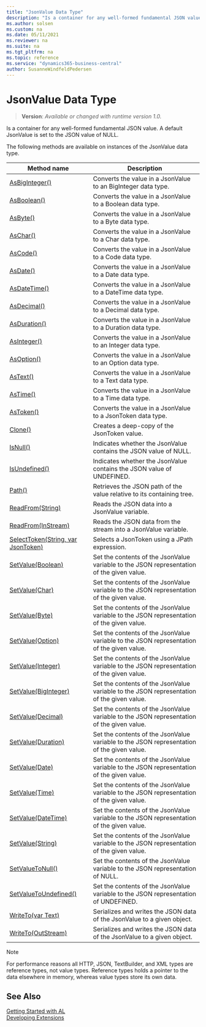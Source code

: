 ```yaml
---
title: "JsonValue Data Type"
description: "Is a container for any well-formed fundamental JSON value. A default JsonValue is set to the JSON value of NULL."
ms.author: solsen
ms.custom: na
ms.date: 05/11/2021
ms.reviewer: na
ms.suite: na
ms.tgt_pltfrm: na
ms.topic: reference
ms.service: "dynamics365-business-central"
author: SusanneWindfeldPedersen
---
```

[//]: # (START>DO_NOT_EDIT)
[//]: # (IMPORTANT:Do not edit any of the content between here and the END>DO_NOT_EDIT.)
[//]: # (Any modifications should be made in the .xml files in the ModernDev repo.)
# JsonValue Data Type
> **Version**: _Available or changed with runtime version 1.0._

Is a container for any well-formed fundamental JSON value. A default JsonValue is set to the JSON value of NULL.



The following methods are available on instances of the JsonValue data type.

|Method name|Description|
|-----------|-----------|
|[AsBigInteger()](jsonvalue-asbiginteger-method.md)|Converts the value in a JsonValue to an BigInteger data type.|
|[AsBoolean()](jsonvalue-asboolean-method.md)|Converts the value in a JsonValue to a Boolean data type.|
|[AsByte()](jsonvalue-asbyte-method.md)|Converts the value in a JsonValue to a Byte data type.|
|[AsChar()](jsonvalue-aschar-method.md)|Converts the value in a JsonValue to a Char data type.|
|[AsCode()](jsonvalue-ascode-method.md)|Converts the value in a JsonValue to a Code data type.|
|[AsDate()](jsonvalue-asdate-method.md)|Converts the value in a JsonValue to a Date data type.|
|[AsDateTime()](jsonvalue-asdatetime-method.md)|Converts the value in a JsonValue to a DateTime data type.|
|[AsDecimal()](jsonvalue-asdecimal-method.md)|Converts the value in a JsonValue to a Decimal data type.|
|[AsDuration()](jsonvalue-asduration-method.md)|Converts the value in a JsonValue to a Duration data type.|
|[AsInteger()](jsonvalue-asinteger-method.md)|Converts the value in a JsonValue to an Integer data type.|
|[AsOption()](jsonvalue-asoption-method.md)|Converts the value in a JsonValue to an Option data type.|
|[AsText()](jsonvalue-astext-method.md)|Converts the value in a JsonValue to a Text data type.|
|[AsTime()](jsonvalue-astime-method.md)|Converts the value in a JsonValue to a Time data type.|
|[AsToken()](jsonvalue-astoken-method.md)|Converts the value in a JsonValue to a JsonToken data type.|
|[Clone()](jsonvalue-clone-method.md)|Creates a deep-copy of the JsonToken value.|
|[IsNull()](jsonvalue-isnull-method.md)|Indicates whether the JsonValue contains the JSON value of NULL.|
|[IsUndefined()](jsonvalue-isundefined-method.md)|Indicates whether the JsonValue contains the JSON value of UNDEFINED.|
|[Path()](jsonvalue-path-method.md)|Retrieves the JSON path of the value relative to its containing tree.|
|[ReadFrom(String)](jsonvalue-readfrom-string-method.md)|Reads the JSON data into a JsonValue variable.|
|[ReadFrom(InStream)](jsonvalue-readfrom-instream-method.md)|Reads the JSON data from the stream into a JsonValue variable.|
|[SelectToken(String, var JsonToken)](jsonvalue-selecttoken-method.md)|Selects a JsonToken using a JPath expression.|
|[SetValue(Boolean)](jsonvalue-setvalue-boolean-method.md)|Set the contents of the JsonValue variable to the JSON representation of the given value.|
|[SetValue(Char)](jsonvalue-setvalue-char-method.md)|Set the contents of the JsonValue variable to the JSON representation of the given value.|
|[SetValue(Byte)](jsonvalue-setvalue-byte-method.md)|Set the contents of the JsonValue variable to the JSON representation of the given value.|
|[SetValue(Option)](jsonvalue-setvalue-option-method.md)|Set the contents of the JsonValue variable to the JSON representation of the given value.|
|[SetValue(Integer)](jsonvalue-setvalue-integer-method.md)|Set the contents of the JsonValue variable to the JSON representation of the given value.|
|[SetValue(BigInteger)](jsonvalue-setvalue-biginteger-method.md)|Set the contents of the JsonValue variable to the JSON representation of the given value.|
|[SetValue(Decimal)](jsonvalue-setvalue-decimal-method.md)|Set the contents of the JsonValue variable to the JSON representation of the given value.|
|[SetValue(Duration)](jsonvalue-setvalue-duration-method.md)|Set the contents of the JsonValue variable to the JSON representation of the given value.|
|[SetValue(Date)](jsonvalue-setvalue-date-method.md)|Set the contents of the JsonValue variable to the JSON representation of the given value.|
|[SetValue(Time)](jsonvalue-setvalue-time-method.md)|Set the contents of the JsonValue variable to the JSON representation of the given value.|
|[SetValue(DateTime)](jsonvalue-setvalue-datetime-method.md)|Set the contents of the JsonValue variable to the JSON representation of the given value.|
|[SetValue(String)](jsonvalue-setvalue-string-method.md)|Set the contents of the JsonValue variable to the JSON representation of the given value.|
|[SetValueToNull()](jsonvalue-setvaluetonull-method.md)|Set the contents of the JsonValue variable to the JSON representation of NULL.|
|[SetValueToUndefined()](jsonvalue-setvaluetoundefined-method.md)|Set the contents of the JsonValue variable to the JSON representation of UNDEFINED.|
|[WriteTo(var Text)](jsonvalue-writeto-text-method.md)|Serializes and writes the JSON data of the JsonValue to a given object.|
|[WriteTo(OutStream)](jsonvalue-writeto-outstream-method.md)|Serializes and writes the JSON data of the JsonValue to a given object.|

[//]: # (IMPORTANT: END>DO_NOT_EDIT)

> [!NOTE]  
> For performance reasons all HTTP, JSON, TextBuilder, and XML types are reference types, not value types. Reference types holds a pointer to the data elsewhere in memory, whereas value types store its own data.

## See Also
[Getting Started with AL](../../devenv-get-started.md)  
[Developing Extensions](../../devenv-dev-overview.md)  